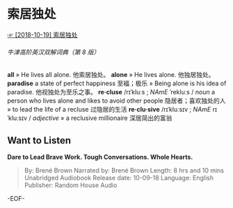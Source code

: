 # 索居独处
[☞ [2018-10-19] 索居独处 ](https://mp.weixin.qq.com/s/ihjVy_e8MjCLLQ5NZxZMMQ)  

###### 牛津高阶英汉双解词典（第 8 版）
**all**
» He lives all alone. 他索居独处。
**alone**
» He lives alone. 他独居独处。
**paradise**
a state of perfect happiness 至福；极乐
» Being alone is his idea of paradise. 他视独处为至乐之事。
**re·cluse** /rɪˈkluːs ; *NAmE* ˈrekluːs /
*noun*
a person who lives alone and likes to avoid other people 隐居者；喜欢独处的人
» to lead the life of a recluse 过隐居的生活
**re·clu·sive** /rɪˈkluːsɪv ; *NAmE* rɪˈkluːsɪv /
*adjective*
» a reclusive millionaire 深居简出的富翁


## Want to Listen
**Dare to Lead
Brave Work. Tough Conversations. Whole Hearts.**
>By: Brené Brown
Narrated by: Brené Brown
Length: 8 hrs and 10 mins
Unabridged Audiobook
Release date: 10-09-18
Language: English
Publisher: Random House Audio

-EOF-
